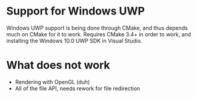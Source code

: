 # Support for Windows UWP

Windows UWP support is being done through CMake, and thus depends much on CMake for it to work.
Requires CMake 3.4+ in order to work, and installing the Windows 10.0 UWP SDK in Visual Studio.

# What does not work
 - Rendering with OpenGL (duh)
 - All of the file API, needs rework for file redirection
